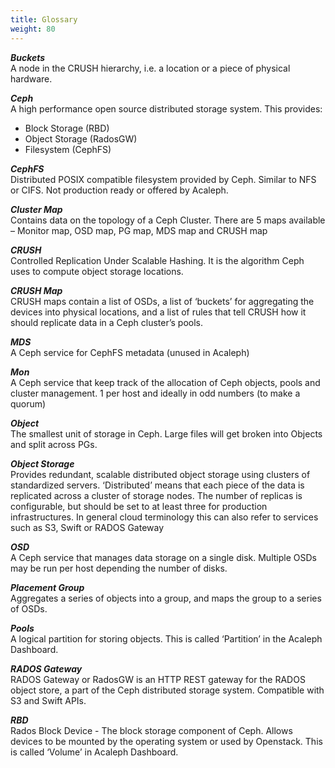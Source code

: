 ```yaml
---
title: Glossary
weight: 80
---
```


***Buckets*** <br> A node in the CRUSH hierarchy, i.e. a location or a piece of physical hardware.

***Ceph*** <br> A high performance open source distributed storage system. This provides:

-	Block Storage (RBD)
-	Object Storage (RadosGW)
-	Filesystem (CephFS)

***CephFS*** <br> Distributed POSIX compatible filesystem provided by Ceph. Similar to NFS or CIFS. Not production ready or offered by Acaleph.

***Cluster Map*** <br> Contains data on the topology of a Ceph Cluster. There are 5 maps available – Monitor map, OSD map, PG map, MDS map and CRUSH map

***CRUSH*** <br> Controlled Replication Under Scalable Hashing. It is the algorithm Ceph uses to compute object storage locations.

***CRUSH Map*** <br> CRUSH maps contain a list of OSDs, a list of ‘buckets’ for aggregating the devices into physical locations, and a list of rules that tell CRUSH how it should replicate data in a Ceph cluster’s pools.

***MDS*** <br> A Ceph service for CephFS metadata (unused in Acaleph)

***Mon*** <br> A Ceph service that keep track of the allocation of Ceph objects, pools and cluster management. 1 per host and ideally in odd numbers (to make a quorum)

***Object*** <br> The smallest unit of storage in Ceph. Large files will get broken into Objects and split across PGs.

***Object Storage*** <br> Provides redundant, scalable distributed object storage using clusters of standardized servers. ‘Distributed’ means that each piece of the data is replicated across a cluster of storage nodes. The number of replicas is configurable, but should be set to at least three for production infrastructures. In general cloud terminology this can also refer to services such as S3, Swift or RADOS Gateway

***OSD*** <br> A Ceph service that manages data storage on a single disk. Multiple OSDs may be run per host depending the number of disks.

***Placement Group*** <br> Aggregates a series of objects into a group, and maps the group to a series of OSDs.

***Pools*** <br> A logical partition for storing objects. This is called ‘Partition’ in the Acaleph Dashboard.

***RADOS Gateway*** <br> RADOS Gateway or RadosGW is an HTTP REST gateway for the RADOS object store, a part of the Ceph distributed storage system. Compatible with S3 and Swift APIs.

***RBD*** <br> Rados Block Device - The block storage component of Ceph. Allows devices to be mounted by the operating system or used by Openstack. This is called ‘Volume’ in Acaleph Dashboard.
